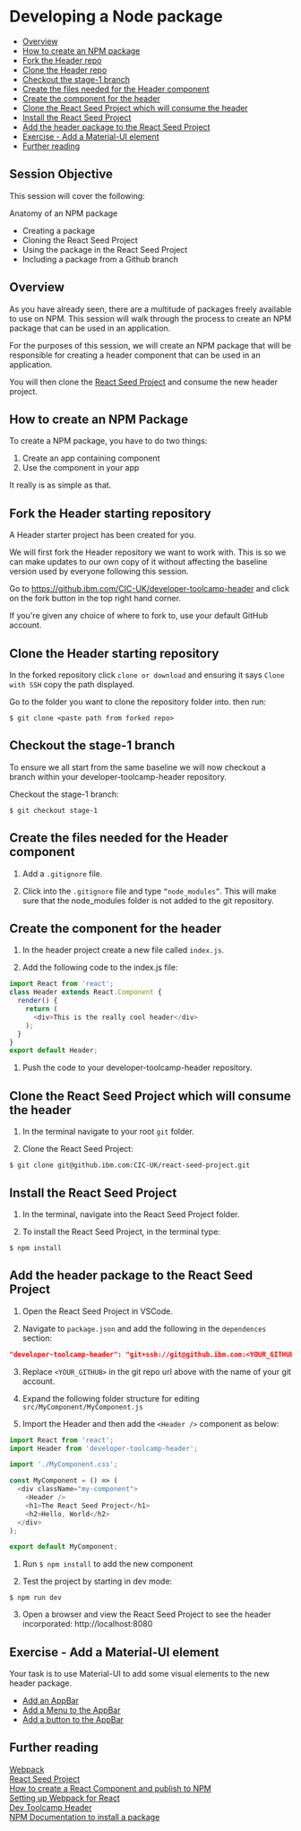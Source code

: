 # Developing a Node package

* [Overview](#overview)
* [How to create an NPM package](#how)
* [Fork the Header repo](#fork)
* [Clone the Header repo](#clone)
* [Checkout the stage-1 branch](#checkout)
* [Create the files needed for the Header component](#create)
* [Create the component for the header](#header)
* [Clone the React Seed Project which will consume the header](#consume)
* [Install the React Seed Project](#install)
* [Add the header package to the React Seed Project](#add-header)
* [Exercise - Add a Material-UI element](#exercise)
* [Further reading](#further)

## Session Objective
This session will cover the following:

Anatomy of an NPM package
* Creating a package
* Cloning the React Seed Project
* Using the package in the React Seed Project 
* Including a package from a Github branch

<a name="overview"></a>
## Overview
As you have already seen, there are a multitude of packages freely available to use on NPM. This session will walk through the process to create an NPM package that can be used in an application.

For the purposes of this session, we will create an NPM package that will be responsible for creating a header component that can be used in an application.

You will then clone the [React Seed Project](https://github.ibm.com/Chris-Dalby-CIC-UK/react-seed-project) and consume the new header project.

<a name="how"></a>
## How to create an NPM Package
To create a NPM package, you have to do two things:

1. Create an app containing component
1. Use the component in your app

It really is as simple as that.

<a name="fork"></a>
## Fork the Header starting repository
A Header starter project has been created for you.

We will first fork the Header repository we want to work with. This is so we
can make updates to our own copy of it without affecting the baseline version
used by everyone following this session.

Go to https://github.ibm.com/CIC-UK/developer-toolcamp-header and click on the
fork button in the top right hand corner.

If you're given any choice of where to fork to, use your default GitHub account.

<a name="clone"></a>
## Clone the Header starting repository
In the forked repository click `clone or download` and ensuring it says `Clone with SSH` copy the path displayed.

Go to the folder you want to clone the repository folder into. then run:
```
$ git clone <paste path from forked repo>
```

<a name="checkout"></a>
## Checkout the stage-1 branch
To ensure we all start from the same baseline we will now checkout a branch within your developer-toolcamp-header repository.

Checkout the stage-1 branch:
```
$ git checkout stage-1
```

<a name="create"></a>
## Create the files needed for the Header component
1. Add a `.gitignore` file.

2. Click into the `.gitignore` file and type `“node_modules”`.  This will make sure that the node_modules folder is not added to the git repository.

<a name="header"></a>
## Create the component for the header
1. In the header project create a new file called `index.js`.

1. Add the following code to the index.js file:
```javascript
import React from 'react';
class Header extends React.Component {
  render() {
    return (
      <div>This is the really cool header</div>
    );
  }
}
export default Header;
```

1. Push the code to your developer-toolcamp-header repository.

<a name="consume"></a>
## Clone the React Seed Project which will consume the header
1. In the terminal navigate to your root `git` folder.

2. Clone the React Seed Project:
```
$ git clone git@github.ibm.com:CIC-UK/react-seed-project.git
```

<a name="install"></a>
## Install the React Seed Project
1. In the terminal, navigate into the React Seed Project folder.

2. To install the React Seed Project, in the terminal type:
```
$ npm install
```

<a href="add-header"></a>
## Add the header package to the React Seed Project
1. Open the React Seed Project in VSCode.

2. Navigate to `package.json` and add the following in the `dependences` section:
```json
"developer-toolcamp-header": "git+ssh://git@github.ibm.com:<YOUR_GITHUB>/developer-toolcamp-header#stage-1",
```
3. Replace `<YOUR_GITHUB>` in the git repo url above with the name of your git account.

4. Expand the following folder structure for editing `src/MyComponent/MyComponent.js`

5. Import the Header and then add the `<Header />` component as below:
```javascript
import React from 'react';
import Header from 'developer-toolcamp-header';

import './MyComponent.css';

const MyComponent = () => (
  <div className="my-component">
    <Header />
    <h1>The React Seed Project</h1>
    <h2>Hello, World</h2>
  </div>
);

export default MyComponent;
```

1. Run `$ npm install` to add the new component

2. Test the project by starting in dev mode:
```
$ npm run dev
```

3. Open a browser and view the React Seed Project to see the header incorporated:
http://localhost:8080

<a name="exercise"></a>
## Exercise - Add a Material-UI element
Your task is to use Material-UI to add some visual elements to the new header package.

* [Add an AppBar](https://material-ui.com/demos/app-bar/)  
* [Add a Menu to the AppBar](https://material-ui.com/demos/menus/)  
* [Add a button to the AppBar](https://material-ui.com/demos/buttons/)  

<a name="further"></a>
## Further reading
[Webpack](https://webpack.js.org/)  
[React Seed Project](https://github.ibm.com/Chris-Dalby-CIC-UK/react-seed-project)  
[How to create a React Component and publish to NPM](https://medium.com/@BrodaNoel/how-to-create-a-react-component-and-publish-it-in-npm-668ad7d363ce)  
[Setting up Webpack for React](https://robots.thoughtbot.com/setting-up-webpack-for-react-and-hot-module-replacement)  
[Dev Toolcamp Header](https://github.ibm.com/CIC-UK/developer-toolcamp-header)  
[NPM Documentation to install a package](https://docs.npmjs.com/cli/install)  